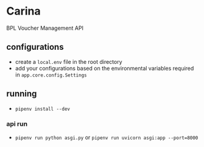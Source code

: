 # Carina

BPL Voucher Management API

## configurations

- create a `local.env` file in the root directory
- add your configurations based on the environmental variables required in `app.core.config.Settings`

## running

- `pipenv install --dev`

### api run

- `pipenv run python asgi.py` or `pipenv run uvicorn asgi:app --port=8000`
